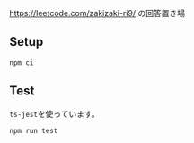 https://leetcode.com/zakizaki-ri9/ の回答置き場

## Setup

```bash
npm ci
```

## Test

`ts-jest`を使っています。

```bash
npm run test
```
